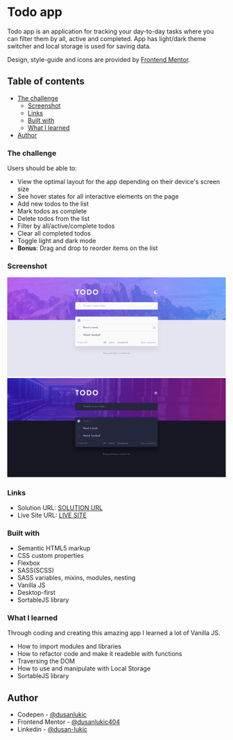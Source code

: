 # Todo app

Todo app is an application for tracking your day-to-day tasks where you can filter them by all, active and completed. App has light/dark theme switcher and local storage is used for saving data.

Design, style-guide and icons are provided by [Frontend Mentor](https://www.frontendmentor.io).

## Table of contents

- [The challenge](#the-challenge)
  - [Screenshot](#screenshot)
  - [Links](#links)
  - [Built with](#built-with)
  - [What I learned](#what-i-learned)
- [Author](#author)

### The challenge

Users should be able to:

- View the optimal layout for the app depending on their device's screen size
- See hover states for all interactive elements on the page
- Add new todos to the list
- Mark todos as complete
- Delete todos from the list
- Filter by all/active/complete todos
- Clear all completed todos
- Toggle light and dark mode
- **Bonus**: Drag and drop to reorder items on the list

### Screenshot

![Desktop - light mode](/src/images/desktopLight.jpg)
![Desktop - dark mode](/src/images/desktopDark.jpg)

### Links

- Solution URL: [SOLUTION URL](https://www.frontendmentor.io/solutions/todo-app-with-html-scss-and-vanilla-js-XP6nCxYfv2)
- Live Site URL: [LIVE SITE](https://your-daily-todos.netlify.com)

### Built with

- Semantic HTML5 markup
- CSS custom properties
- Flexbox
- SASS(SCSS)
- SASS variables, mixins, modules, nesting
- Vanilla JS
- Desktop-first
- SortableJS library

### What I learned

Through coding and creating this amazing app I learned a lot of Vanilla JS.

- How to import modules and libraries
- How to refactor code and make it readeble with functions
- Traversing the DOM
- How to use and manipulate with Local Storage
- SortableJS library

## Author

- Codepen - [@dusanlukic](https://codepen.io/dusanlukic)
- Frontend Mentor - [@dusanlukic404](https://www.frontendmentor.io/profile/dusanlukic404)
- Linkedin - [@dusan-lukic](https://www.linkedin.com/in/dusan-lukic/)
